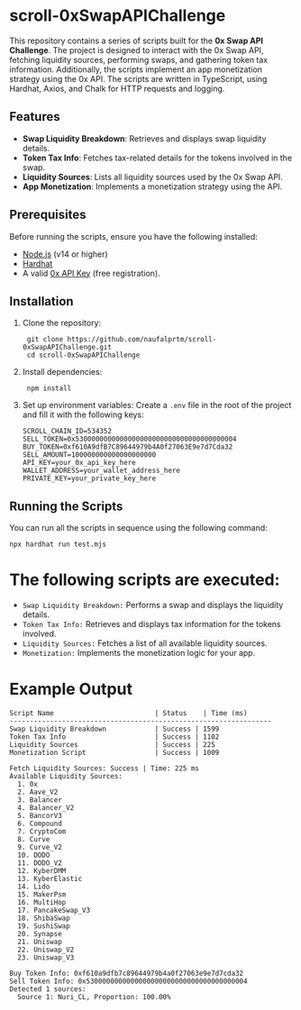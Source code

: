 # scroll-0xSwapAPIChallenge

This repository contains a series of scripts built for the **0x Swap API Challenge**. The project is designed to interact with the 0x Swap API, fetching liquidity sources, performing swaps, and gathering token tax information. Additionally, the scripts implement an app monetization strategy using the 0x API. The scripts are written in TypeScript, using Hardhat, Axios, and Chalk for HTTP requests and logging.

## Features
- **Swap Liquidity Breakdown**: Retrieves and displays swap liquidity details.
- **Token Tax Info**: Fetches tax-related details for the tokens involved in the swap.
- **Liquidity Sources**: Lists all liquidity sources used by the 0x Swap API.
- **App Monetization**: Implements a monetization strategy using the API.

## Prerequisites
Before running the scripts, ensure you have the following installed:
- [Node.js](https://nodejs.org/) (v14 or higher)
- [Hardhat](https://hardhat.org/)
- A valid [0x API Key](https://0x.org/docs/api#getting-started) (free registration).

## Installation
1. Clone the repository:

        git clone https://github.com/naufalprtm/scroll-0xSwapAPIChallenge.git
        cd scroll-0xSwapAPIChallenge


2. Install dependencies:

        npm install

3. Set up environment variables:
    Create a `.env` file in the root of the project and fill it with the following keys:

    ```plaintext
    SCROLL_CHAIN_ID=534352
    SELL_TOKEN=0x5300000000000000000000000000000000000004
    BUY_TOKEN=0xf610A9dfB7C89644979b4A0f27063E9e7d7Cda32
    SELL_AMOUNT=100000000000000000000
    API_KEY=your_0x_api_key_here
    WALLET_ADDRESS=your_wallet_address_here
    PRIVATE_KEY=your_private_key_here
    ```

## Running the Scripts

You can run all the scripts in sequence using the following command:

    npx hardhat run test.mjs


# The following scripts are executed:

- `Swap Liquidity Breakdown:` Performs a swap and displays the liquidity details.
- `Token Tax Info:` Retrieves and displays tax information for the tokens involved.
- `Liquidity Sources:` Fetches a list of all available liquidity sources.
- `Monetization:` Implements the monetization logic for your app.

# Example Output

    Script Name                         | Status    | Time (ms)
    -----------------------------------------------------------------
    Swap Liquidity Breakdown            | Success | 1599
    Token Tax Info                      | Success | 1102
    Liquidity Sources                   | Success | 225
    Monetization Script                 | Success | 1009

    Fetch Liquidity Sources: Success | Time: 225 ms
    Available Liquidity Sources:
      1. 0x
      2. Aave_V2
      3. Balancer
      4. Balancer_V2
      5. BancorV3
      6. Compound
      7. CryptoCom
      8. Curve
      9. Curve_V2
      10. DODO
      11. DODO_V2
      12. KyberDMM
      13. KyberElastic
      14. Lido
      15. MakerPsm
      16. MultiHop
      17. PancakeSwap_V3
      18. ShibaSwap
      19. SushiSwap
      20. Synapse
      21. Uniswap
      22. Uniswap_V2
      23. Uniswap_V3

    Buy Token Info: 0xf610a9dfb7c89644979b4a0f27063e9e7d7cda32
    Sell Token Info: 0x5300000000000000000000000000000000000004
    Detected 1 sources:
      Source 1: Nuri_CL, Proportion: 100.00%
  
